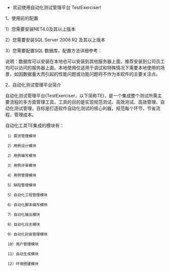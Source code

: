 * 欢迎使用自动化测试管理平台 TestExerciser!

1、使用前的配置 

  1）您需要安装NET4.0及其以上版本
  
  2）您需要安装SQL Server 2008 R2 及其以上版本
  
  3）您需要配置SQL 数据库，配置方法详细参考：
  
  说明：数据库可以安装在本地也可以安装到其他服务器上面，推荐安装到公司员工均可以访问的服务器上面。本地使用仅适用于调试和特殊情况下需要本地使用的场景，如因数据量大而引起的性能问题或功能问题将不作为本软件的主要关注点。
  
2、自动化测试管理平台简介

  自动化测试管理平台(TestExerciser，以下简称TE)，是一个集成整个测试所需主要流程的多方面管理工具。工具的目的是实现规范测试、高效测试、高效管理、自动化测试管理，目标是打造软件自动化测试的核心利器，规范每个环节，节省流程、管理成本。
  
  自动化工具TE集成的模块有：
  
     1）需求管理模块
     
     2）用例设计模块
     
     2）用例编写模块
     
     3）用例评审模块
     
     4）用例管理模块
     
     5）缺陷管理模块
     
     5）自动化工程管理模块
     
     6）自动化脚本编写模块
     
     7）自动化输出模块
     
     8）自动化日志模块
     
     9）自动化封装管理模块
     
     10）用户管理模块
     
     11）自动生成模块
     
     12）环境搭建模块
     
  
